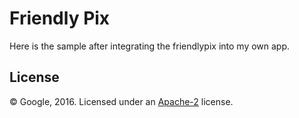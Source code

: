 # Friendly Pix

Here is the sample after integrating the friendlypix into my own app.

## License

© Google, 2016. Licensed under an [Apache-2](LICENSE) license.
